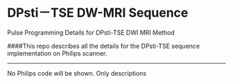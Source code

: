 # DPsti－TSE DW-MRI Sequence

Pulse Programming Details for DPsti-TSE DWI MRI Method 

####This repo describes all the details for the DPsti-TSE sequence implementation on Philips scanner.

---
No Philips code will be shown. Only descriptions  
